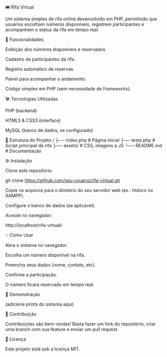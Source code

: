 🎟️ Rifa Virtual

Um sistema simples de rifa online desenvolvido em PHP, permitindo que usuários escolham números disponíveis, registrem participantes e acompanhem o status da rifa em tempo real.

🚀 Funcionalidades

Exibição dos números disponíveis e reservados.

Cadastro de participantes da rifa.

Registro automático de reservas.

Painel para acompanhar o andamento.

Código simples em PHP (sem necessidade de frameworks).

🛠️ Tecnologias Utilizadas

PHP (backend)

HTML5 & CSS3 (interface)

MySQL (banco de dados, se configurado)

📂 Estrutura do Projeto
/
├── index.php        # Página inicial
├── teste.php        # Script principal da rifa
├── assets/          # CSS, imagens e JS
└── README.md        # Documentação

⚙️ Instalação

Clone este repositório:

git clone https://github.com/seu-usuario/rifa-virtual.git


Copie os arquivos para o diretório do seu servidor web (ex.: htdocs no XAMPP).

Configure o banco de dados (se aplicável).

Acesse no navegador:

http://localhost/rifa-virtual/

💡 Como Usar

Abra o sistema no navegador.

Escolha um número disponível na rifa.

Preencha seus dados (nome, contato, etc).

Confirme a participação.

O número ficará reservado em tempo real.

📸 Demonstração

(adicione prints do sistema aqui)

🤝 Contribuição

Contribuições são bem-vindas!
Basta fazer um fork do repositório, criar uma branch com sua feature e enviar um pull request.

📜 Licença

Este projeto está sob a licença MIT.
